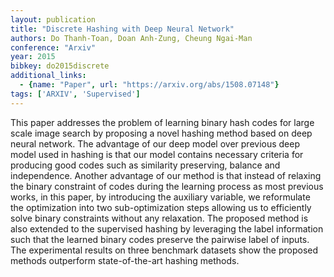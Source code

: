 ```yaml
---
layout: publication
title: "Discrete Hashing with Deep Neural Network"
authors: Do Thanh-Toan, Doan Anh-Zung, Cheung Ngai-Man
conference: "Arxiv"
year: 2015
bibkey: do2015discrete
additional_links:
  - {name: "Paper", url: "https://arxiv.org/abs/1508.07148"}
tags: ['ARXIV', 'Supervised']
---
```

This paper addresses the problem of learning binary hash codes for large scale
image search by proposing a novel hashing method based on deep neural network.
The advantage of our deep model over previous deep model used in hashing is that
our model contains necessary criteria for producing good codes such as
similarity preserving, balance and independence. Another advantage of our method
is that instead of relaxing the binary constraint of codes during the learning
process as most previous works, in this paper, by introducing the auxiliary
variable, we reformulate the optimization into two sub-optimization steps
allowing us to efficiently solve binary constraints without any relaxation. The
proposed method is also extended to the supervised hashing by leveraging the
label information such that the learned binary codes preserve the pairwise label
of inputs. The experimental results on three benchmark datasets show the
proposed methods outperform state-of-the-art hashing methods.
